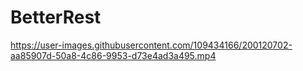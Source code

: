 # BetterRest

https://user-images.githubusercontent.com/109434166/200120702-aa85907d-50a8-4c86-9953-d73e4ad3a495.mp4

